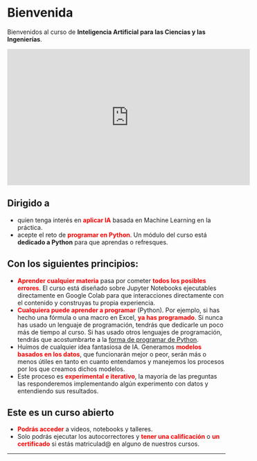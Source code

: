 # Bienvenida

Bienvenidos al curso de **Inteligencia Artificial para las Ciencias y las Ingenierías**. 

<center>
<iframe width="560" height="315"
src="https://www.youtube.com/embed/IVki8KaUm2s" 
frameborder="0" 
allow="accelerometer; autoplay; encrypted-media; gyroscope; picture-in-picture" 
allowfullscreen></iframe>
</center>


## Dirigido a
- quien tenga interés en <font color="red">**aplicar IA**</font> basada en Machine Learning en la práctica.
- acepte el reto de <font color="red">**programar en Python**</font>. Un módulo del curso está **dedicado a Python** para que aprendas o refresques.

## Con los siguientes principios:

- <font color="red">**Aprender cualquier materia**</font> pasa por cometer <font color="red">**todos los posibles errores**</font>. El curso está diseñado sobre Jupyter Notebooks ejecutables directamente en Google Colab para que interacciones directamente con el contenido y construyas tu propia experiencia.
- <font color="red">**Cualquiera puede aprender a programar**</font> (Python). Por ejemplo, si has hecho una fórmula o una macro en Excel, <font color="red">**ya has programado**</font>. Si nunca has usado un lenguaje de programación, tendrás que dedicarle un poco más de tiempo al curso. Si has usado otros lenguajes de programación, tendrás que acostumbrarte a la [forma de programar de Python](https://www.houseofbots.com/news-detail/12008-1-some-features-which-will-make-python-different-from-other-programming-languages).
- Huímos de cualquier idea fantasiosa de IA.  Generamos <font color="red">**modelos basados en los datos**</font>, que funcionarán mejor o peor, serán más o menos útiles en tanto en cuanto entendamos y manejemos los procesos por los que creamos dichos modelos.
- Este proceso es <font color="red">**experimental e iterativo**</font>, la mayoría de las preguntas las responderemos implementando algún experimento con datos y entendiendo sus resultados.

## Este es un curso abierto
- <font color="red">**Podrás acceder**</font> a videos, notebooks y talleres.
- Solo podrás ejecutar los autocorrectores y <font color="red">**tener una calificación**</font> o <font color="red">**un certificado**</font> si estás matriculad@ en alguno de nuestros cursos.

----

